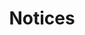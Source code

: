 ---
title: Notices
layout: layouts/activityArchive.vto
indexId: notices
indexQuery: "notice !announcements !vote"
indexName: Notices
metas:
  robots: false
---
